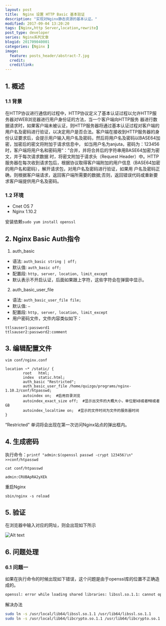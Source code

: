 ```yaml
---
layout: post
title:  Nginx 设置 HTTP Basic 基本验证
description: "实现对Nginx静态资源的基本认证。"
modified: 2017-09-04 13:20:20
tags: [Nginx,http Server,location,rewrite]
post_type: developer
series: Nginx系列文章
blogid: 201709040001
categories: [Nginx ]
image:
  feature: posts_header/abstract-7.jpg
  credit:
  creditlink:
---
```



## 1. 概述

### 1.1 背景

在HTTP协议进行通信的过程中，HTTP协议定义了基本认证过程以允许HTTP服务器对WEB浏览器进行用户身份证的方法，当一个客户端向HTTP服务 器进行数据请求时，如果客户端未被认证，则HTTP服务器将通过基本认证过程对客户端的用户名及密码进行验证，以决定用户是否合法。客户端在接收到HTTP服务器的身份认证要求后，会提示用户输入用户名及密码，然后将用户名及密码以BASE64加密，加密后的密文将附加于请求信息中， 如当用户名为anjuta，密码为：123456时，客户端将用户名和密码用“：”合并，并将合并后的字符串用BASE64加密为密文，并于每次请求数据 时，将密文附加于请求头（Request Header）中。HTTP服务器在每次收到请求包后，根据协议取得客户端附加的用户信息（BASE64加密的用户名和密码），解开请求包，对用户名及密码进行验证，如果用 户名及密码正确，则根据客户端请求，返回客户端所需要的数据;否则，返回错误代码或重新要求客户端提供用户名及密码。


### 1.2 环境

- Cnet OS 7
- Nginx 1.10.2

安装依赖`sudo yum install openssl`


## 2. Nginx Basic Auth指令

1. auth_basic
- 语法:       `auth_basic string | off;`
- 默认值:     `auth_basic off;`
- 配置段:     `http, server, location, limit_except`
- 默认表示不开启认证，后面如果跟上字符，这些字符会在弹窗中显示。


2. auth_basic_user_file
- 语法:      `auth_basic_user_file file;`
- 默认值:     `—`
- 配置段:     `http, server, location, limit_except`
- 用户密码文件，文件内容类似如下：

```
ttlsauser1:password1
ttlsauser2:password2:comment
```


## 3. 编辑配置文件

`vim conf/nginx.conf`

```nginx
location ~* /static/ {
        root   html;
        index  static.html;
        auth_basic "Restricted";
        auth_basic_user_file /home/quizgo/programs/nginx-1.10.2/conf/htpasswd;
        autoindex on;  #启用目录浏览
        autoindex_exact_size off;  #显示出文件的大概大小，单位是kB或者MB或者GB
        autoindex_localtime on;  #显示的文件时间为文件的服务器时间
}
```

“Restricted" 单词将会出现在第一次访问Nginx站点的弹出框内。

## 4. 生成密码

执行命令：`printf "admin:$(openssl passwd -crypt 123456)\n" >>conf/htpasswd`

`cat conf/htpasswd`

```
admin:CRUBApRA2yXEk
```

重启Nginx

```
sbin/nginx -s reload
```

## 5. 验证

在浏览器中输入对应的网址，则会出现如下所示

![Alt text]({{site.url}}/images/posts_image/nginx-auth-2017_09_04_0001.png)


## 6. 问题处理

### 6.1 问题一

如果在执行命令的时候出现如下错误，这个问题是由于openssl库的位置不正确造成的。

```bash
openssl: error while loading shared libraries: libssl.so.1.1: cannot open shared object file: No such file or directory
```

解决办法

```bash
sudo ln -s /usr/local/lib64/libssl.so.1.1 /usr/lib64/libssl.so.1.1
sudo ln -s /usr/local/lib64/libcrypto.so.1.1 /usr/lib64/libcrypto.so.1.1
```
